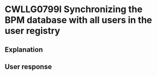 # CWLLG0799I Synchronizing the BPM database with all users in the user registry

## Explanation

## User response